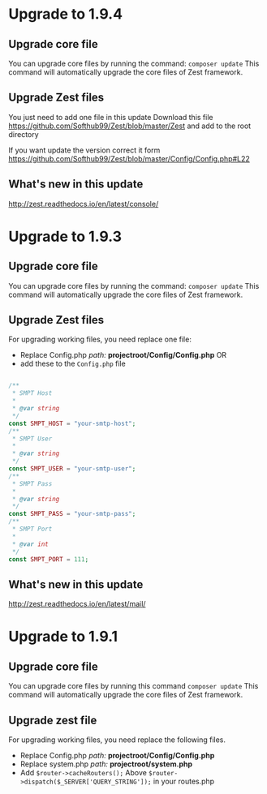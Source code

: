 # Upgrade to 1.9.4

## Upgrade core file
You can upgrade core files by running the command:
`composer update`
This command will automatically upgrade the core files of Zest framework.

## Upgrade Zest files

You just need to add one file in this update
Download this file https://github.com/Softhub99/Zest/blob/master/Zest
and add to the root directory

If you want update the version correct it form
https://github.com/Softhub99/Zest/blob/master/Config/Config.php#L22

## What's new in this update
http://zest.readthedocs.io/en/latest/console/

# Upgrade to 1.9.3

## Upgrade core file
You can upgrade core files by running the command:
`composer update`
This command will automatically upgrade the core files of Zest framework.

## Upgrade Zest files
For upgrading working files, you need replace one file:
- Replace Config.php *path:* **projectroot/Config/Config.php**
OR
- add these to the `Config.php` file
```php

/**
 * SMPT Host
 *
 * @var string
 */
const SMPT_HOST = "your-smtp-host";
/**
 * SMPT User
 *
 * @var string
 */
const SMPT_USER = "your-smtp-user";
/**
 * SMPT Pass
 *
 * @var string
 */
const SMPT_PASS = "your-smtp-pass";
/**
 * SMPT Port
 *
 * @var int
 */
const SMPT_PORT = 111;

```

## What's new in this update
http://zest.readthedocs.io/en/latest/mail/


# Upgrade to 1.9.1

## Upgrade core file
You can upgrade core files by running this command
`composer update`
This command will automatically upgrade the core files of Zest framework.

## Upgrade zest file
For upgrading working files, you need replace the following files.
- Replace Config.php *path:* **projectroot/Config/Config.php**
- Replace system.php *path:* **projectroot/system.php**
- Add `$router->cacheRouters();` Above `$router->dispatch($_SERVER['QUERY_STRING']);` in your routes.php

